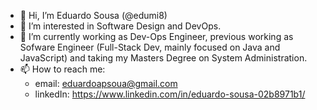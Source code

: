 - 👋 Hi, I’m Eduardo Sousa (@edumi8)
- 👀 I’m interested in Software Design and DevOps.
- 🌱 I’m currently working as Dev-Ops Engineer, previous working as Sofware Engineer (Full-Stack Dev, mainly focused on Java and JavaScript) and taking my Masters Degree on System Administration.
- 📫 How to reach me:
  - email: eduardoapsoua@gmail.com
  - linkedIn: https://www.linkedin.com/in/eduardo-sousa-02b8971b1/

